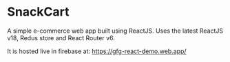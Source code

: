 # SnackCart

A simple e-commerce web app built using ReactJS.
Uses the latest ReactJS v18, Redus store and React Router v6.

It is hosted live in firebase at: https://gfg-react-demo.web.app/
